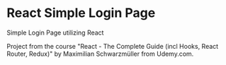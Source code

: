 # React Simple Login Page
<p>Simple Login Page utilizing React</p>
<p>Project from the course "React - The Complete Guide (incl Hooks, React Router, Redux)" by Maximilian Schwarzmüller from Udemy.com.</p>